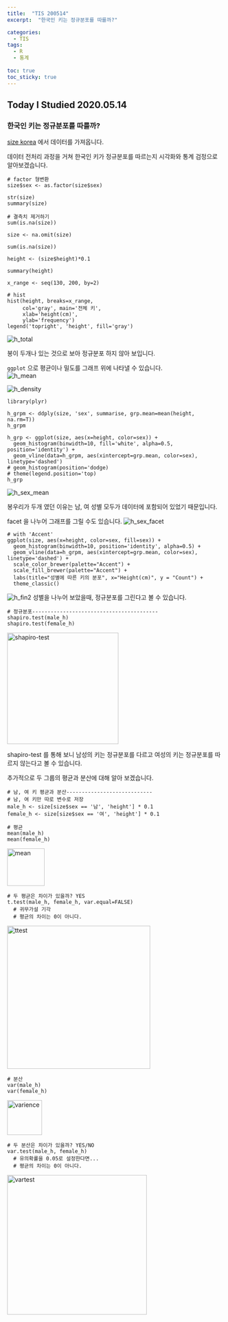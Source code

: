 ```yaml
---
title:  "TIS 200514"
excerpt:  "한국인 키는 정규분포를 따를까?"

categories:
  - TIS
tags:
  - R
  - 통계
  
toc: true
toc_sticky: true
---
```


## Today I Studied 2020.05.14

### 한국인 키는 정규분포를 따를까?

[size korea]() 에서 데이터를 가져옵니다.<br> 

데이터 전처리 과정을 거쳐 한국인 키가 정규분포를 따르는지 시각화와 통계 검정으로 알아보겠습니다.<br> 

```
# factor 형변환
size$sex <- as.factor(size$sex)

str(size)
summary(size)

# 결측치 제거하기
sum(is.na(size)) 

size <- na.omit(size)

sum(is.na(size))
```

```
height <- (size$height)*0.1

summary(height)

x_range <- seq(130, 200, by=2)

# hist
hist(height, breaks=x_range,
     col='gray', main='전체 키',
     xlab='height(cm)', 
     ylab='frequency')
legend('topright', 'height', fill='gray')
```
![h_total](https://user-images.githubusercontent.com/59638493/82229772-d2774580-9965-11ea-92a5-24dc21530bba.jpeg)

봉이 두개나 있는 것으로 보아 정규분포 하지 않아 보입니다.<br> 

`ggplot` 으로 평균이나 밀도를 그래프 위에 나타낼 수 있습니다.<br>
![h_mean](https://user-images.githubusercontent.com/59638493/82230153-503b5100-9966-11ea-828a-0e75a5f96242.jpeg)

![h_density](https://user-images.githubusercontent.com/59638493/82230195-5d584000-9966-11ea-8a1a-b6ff44c9afb7.jpeg)

```
library(plyr)

h_grpm <- ddply(size, 'sex', summarise, grp.mean=mean(height, na.rm=T))
h_grpm

h_grp <- ggplot(size, aes(x=height, color=sex)) +
  geom_histogram(binwidth=10, fill='white', alpha=0.5, position='identity') +
  geom_vline(data=h_grpm, aes(xintercept=grp.mean, color=sex), linetype='dashed')
# geom_histogram(position='dodge)
# theme(legend.position='top)
h_grp
```
![h_sex_mean](https://user-images.githubusercontent.com/59638493/82230594-e4a5b380-9966-11ea-9dde-52eda390fc2c.jpeg)

봉우리가 두개 였던 이유는 남, 여 성별 모두가 데이터에 포함되어 있었기 때문입니다. 


facet 을 나누어 그래프를 그릴 수도 있습니다. 
![h_sex_facet](https://user-images.githubusercontent.com/59638493/82230755-1dde2380-9967-11ea-8aa1-5d01e5e9a4a1.jpeg)


```
# with 'Accent'
ggplot(size, aes(x=height, color=sex, fill=sex)) + 
  geom_histogram(binwidth=10, position='identity', alpha=0.5) + 
  geom_vline(data=h_grpm, aes(xintercept=grp.mean, color=sex), linetype='dashed') +
  scale_color_brewer(palette="Accent") +
  scale_fill_brewer(palette="Accent") +
  labs(title="성별에 따른 키의 분포", x="Height(cm)", y = "Count") +
  theme_classic()
```
![h_fin2](https://user-images.githubusercontent.com/59638493/82230817-36e6d480-9967-11ea-927b-fa3d97d1da68.jpeg)
성별을 나누어 보았을때, 정규분포를 그린다고 볼 수 있습니다. 

```
# 정규분포-----------------------------------------
shapiro.test(male_h)
shapiro.test(female_h)
```
<img width="259" alt="shapiro-test" src="https://user-images.githubusercontent.com/59638493/82231118-a5c42d80-9967-11ea-8a5a-c2149b863277.png">

shapiro-test 를 통해 보니 남성의 키는 정규분포를 다르고 여성의 키는 정규분포를 따르지 않는다고 볼 수 있습니다. 

추가적으로 두 그룹의 평균과 분산에 대해 알아 보겠습니다. 
```
# 남, 여 키 평균과 분산----------------------------
# 남, 여 키만 따로 변수로 저장 
male_h <- size[size$sex == '남', 'height'] * 0.1
female_h <- size[size$sex == '여', 'height'] * 0.1

# 평균
mean(male_h)
mean(female_h) 
```
<img width="87" alt="mean" src="https://user-images.githubusercontent.com/59638493/82231647-6518e400-9968-11ea-8761-41ef3cff68af.png">

```
# 두 평균은 차이가 있을까? YES
t.test(male_h, female_h, var.equal=FALSE)
  # 귀무가설 기각
  # 평균의 차이는 0이 아니다. 
```
<img width="333" alt="ttest" src="https://user-images.githubusercontent.com/59638493/82231693-7bbf3b00-9968-11ea-8b58-111017927944.png">

```
# 분산
var(male_h) 
var(female_h) 
```
<img width="81" alt="varience" src="https://user-images.githubusercontent.com/59638493/82231731-8b3e8400-9968-11ea-8074-e1d4be0f03b4.png">


```
# 두 분산은 차이가 있을까? YES/NO
var.test(male_h, female_h)
  # 유의확률을 0.05로 설정한다면...
  # 평균의 차이는 0이 아니다. 
```
<img width="325" alt="vartest" src="https://user-images.githubusercontent.com/59638493/82231753-94c7ec00-9968-11ea-98e8-7bb3d5d60ad3.png">



